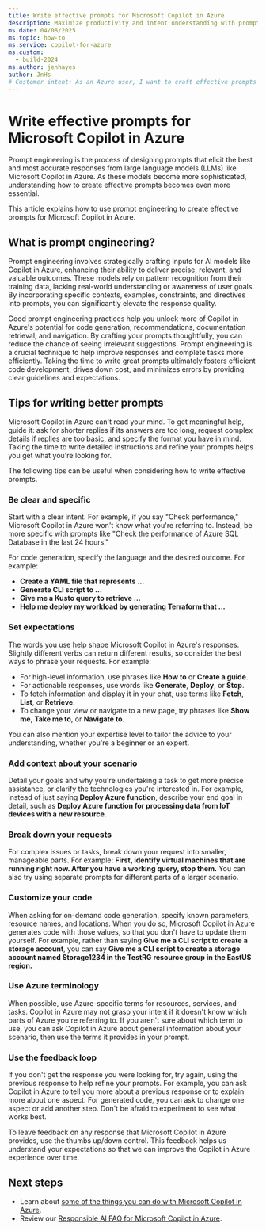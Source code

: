 ```yaml
---
title: Write effective prompts for Microsoft Copilot in Azure
description: Maximize productivity and intent understanding with prompt engineering in Microsoft Copilot in Azure.
ms.date: 04/08/2025
ms.topic: how-to
ms.service: copilot-for-azure
ms.custom:
  - build-2024
ms.author: jenhayes
author: JnHs
# Customer intent: As an Azure user, I want to craft effective prompts for AI models, so that I can receive accurate responses and enhance my productivity in code generation and task management.
---
```


# Write effective prompts for Microsoft Copilot in Azure

Prompt engineering is the process of designing prompts that elicit the best and most accurate responses from large language models (LLMs) like Microsoft Copilot in Azure. As these models become more sophisticated, understanding how to create effective prompts becomes even more essential.

This article explains how to use prompt engineering to create effective prompts for Microsoft Copilot in Azure.

## What is prompt engineering?

Prompt engineering involves strategically crafting inputs for AI models like Copilot in Azure, enhancing their ability to deliver precise, relevant, and valuable outcomes. These models rely on pattern recognition from their training data, lacking real-world understanding or awareness of user goals. By incorporating specific contexts, examples, constraints, and directives into prompts, you can significantly elevate the response quality.

Good prompt engineering practices help you unlock more of Copilot in Azure's potential for code generation, recommendations, documentation retrieval, and navigation. By crafting your prompts thoughtfully, you can reduce the chance of seeing irrelevant suggestions. Prompt engineering is a crucial technique to help improve responses and complete tasks more efficiently. Taking the time to write great prompts ultimately fosters efficient code development, drives down cost, and minimizes errors by providing clear guidelines and expectations.

## Tips for writing better prompts

Microsoft Copilot in Azure can't read your mind. To get meaningful help, guide it: ask for shorter replies if its answers are too long, request complex details if replies are too basic, and specify the format you have in mind. Taking the time to write detailed instructions and refine your prompts helps you get what you're looking for.

The following tips can be useful when considering how to write effective prompts.

### Be clear and specific

Start with a clear intent. For example, if you say "Check performance," Microsoft Copilot in Azure won't know what you're referring to. Instead, be more specific with prompts like "Check the performance of Azure SQL Database in the last 24 hours."

For code generation, specify the language and the desired outcome. For example:

- **Create a YAML file that represents ...**
- **Generate CLI script to ...**
- **Give me a Kusto query to retrieve ...**
- **Help me deploy my workload by generating Terraform that ...**

### Set expectations

The words you use help shape Microsoft Copilot in Azure's responses. Slightly different verbs can return different results, so consider the best ways to phrase your requests. For example:

- For high-level information, use phrases like **How to** or **Create a guide**.
- For actionable responses, use words like **Generate**, **Deploy**, or **Stop**.
- To fetch information and display it in your chat, use terms like **Fetch**, **List**, or **Retrieve**.
- To change your view or navigate to a new page, try phrases like **Show me**, **Take me to**, or **Navigate to**.

You can also mention your expertise level to tailor the advice to your understanding, whether you're a beginner or an expert.

### Add context about your scenario

Detail your goals and why you're undertaking a task to get more precise assistance, or clarify the technologies you're interested in. For example, instead of just saying **Deploy Azure function**, describe your end goal in detail, such as **Deploy Azure function for processing data from IoT devices with a new resource**.

### Break down your requests

For complex issues or tasks, break down your request into smaller, manageable parts. For example: **First, identify virtual machines that are running right now. After you have a working query, stop them.** You can also try using separate prompts for different parts of a larger scenario.

### Customize your code

When asking for on-demand code generation, specify known parameters, resource names, and locations. When you do so, Microsoft Copilot in Azure generates code with those values, so that you don't have to update them yourself. For example, rather than saying **Give me a CLI script to create a storage account**, you can say **Give me a CLI script to create a storage account named Storage1234 in the TestRG resource group in the EastUS region.**

### Use Azure terminology

When possible, use Azure-specific terms for resources, services, and tasks. Copilot in Azure may not grasp your intent if it doesn't know which parts of Azure you're referring to. If you aren't sure about which term to use, you can ask Copilot in Azure about general information about your scenario, then use the terms it provides in your prompt.

### Use the feedback loop

If you don't get the response you were looking for, try again, using the previous response to help refine your prompts. For example, you can ask Copilot in Azure to tell you more about a previous response or to explain more about one aspect. For generated code, you can ask to change one aspect or add another step. Don't be afraid to experiment to see what works best.

To leave feedback on any response that Microsoft Copilot in Azure provides, use the thumbs up/down control. This feedback helps us understand your expectations so that we can improve the Copilot in Azure experience over time.

## Next steps

- Learn about [some of the things you can do with Microsoft Copilot in Azure](capabilities.md).
- Review our [Responsible AI FAQ for Microsoft Copilot in Azure](responsible-ai-faq.md).
